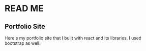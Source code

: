 <h1>READ ME</h1>

<h2>Portfolio Site</h2>

<p>Here's my portfolio site that I built with react and its libraries. I used bootstrap as well.</p>
